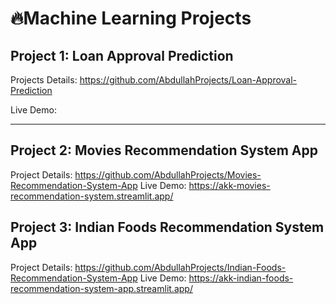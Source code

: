 # 🔥Machine Learning Projects

## Project 1: Loan Approval Prediction

Projects Details: https://github.com/AbdullahProjects/Loan-Approval-Prediction

Live Demo: 

----------

## Project 2: Movies Recommendation System App

Project Details: https://github.com/AbdullahProjects/Movies-Recommendation-System-App
Live Demo: https://akk-movies-recommendation-system.streamlit.app/

## Project 3: Indian Foods Recommendation System App

Project Details: https://github.com/AbdullahProjects/Indian-Foods-Recommendation-System-App
Live Demo: https://akk-indian-foods-recommendation-system-app.streamlit.app/
